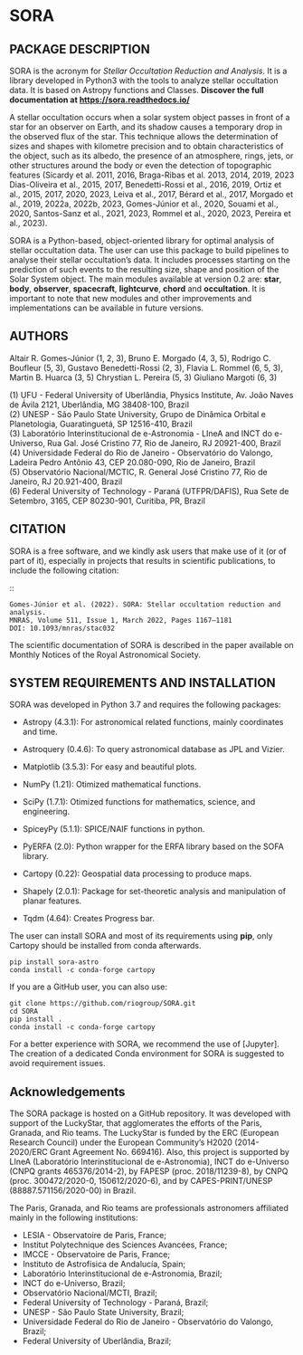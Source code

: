 SORA
====

PACKAGE DESCRIPTION
-------------------

SORA is the acronym for *Stellar Occultation Reduction and Analysis*.
It is a library developed in Python3 with the tools to analyze stellar
occultation data. It is based on Astropy functions and Classes.
**Discover the full documentation at https://sora.readthedocs.io/**

A stellar occultation occurs when a solar system object passes in front
of a star for an observer on Earth, and its shadow causes a temporary
drop in the observed flux of the star. This technique allows the
determination of sizes and shapes with kilometre precision and to obtain
characteristics of the object, such as its albedo, the presence of an
atmosphere, rings, jets, or other structures around the body or even
the detection of topographic features (Sicardy et al. 2011, 2016,
Braga-Ribas et al. 2013, 2014, 2019, 2023 Dias-Oliveira et al., 2015, 2017,
Benedetti-Rossi et al., 2016, 2019, Ortiz et al., 2015, 2017, 2020, 2023,
Leiva et al., 2017, Bérard et al., 2017, Morgado et al., 2019, 2022a, 2022b, 2023, 
Gomes-Júnior et al., 2020, Souami et al., 2020, Santos-Sanz et al., 2021, 2023,
Rommel et al., 2020, 2023, Pereira et al., 2023).

SORA is a Python-based, object-oriented library for optimal analysis of
stellar occultation data. The user can use this package to build pipelines
to analyse their stellar occultation’s data. It includes processes starting
on the prediction of such events to the resulting size, shape and position of
the Solar System object. The main modules available at version 0.2
are: **star**, **body**, **observer**, **spacecraft**, **lightcurve**, **chord** 
and **occultation**. It is important to note that new modules and other
improvements and implementations can be available in future versions.

AUTHORS
-------

Altair R. Gomes-Júnior (1, 2, 3),
Bruno E. Morgado (4, 3, 5),
Rodrigo C. Boufleur (5, 3),
Gustavo Benedetti-Rossi (2, 3),
Flavia L. Rommel (6, 5, 3),
Martin B. Huarca (3, 5)
Chrystian L. Pereira (5, 3)
Giuliano Margoti (6, 3)

(1) UFU - Federal University of Uberlândia, Physics Institute, Av. João Naves de Ávila 2121, Uberlândia, MG 38408-100, Brazil</br>
(2) UNESP - São Paulo State University, Grupo de Dinâmica Orbital e Planetologia, Guaratinguetá, SP 12516-410, Brazil</br>
(3) Laboratório Interinstitucional de e-Astronomia - LIneA and INCT do e-Universo, Rua Gal. José Cristino 77, Rio de Janeiro, RJ 20921-400, Brazil</br>
(4) Universidade Federal do Rio de Janeiro - Observatório do Valongo, Ladeira Pedro Antônio 43, CEP 20.080-090, Rio de Janeiro, Brazil</br>
(5) Observatório Nacional/MCTIC, R. General José Cristino 77, Rio de Janeiro, RJ 20.921-400, Brazil</br>
(6) Federal University of Technology - Paraná (UTFPR/DAFIS), Rua Sete de Setembro, 3165, CEP 80230-901, Curitiba, PR, Brazil</br>

CITATION
--------

SORA is a free software, and we kindly ask users that make use of it (or of part of it), especially in projects that results in scientific publications, to include the following citation:

::

    Gomes-Júnior et al. (2022). SORA: Stellar occultation reduction and analysis.
    MNRAS, Volume 511, Issue 1, March 2022, Pages 1167–1181
    DOI: 10.1093/mnras/stac032


The scientific documentation of SORA is described in the paper available on Monthly Notices
of the Royal Astronomical Society.

SYSTEM REQUIREMENTS AND INSTALLATION
------------------------------------

SORA was developed in Python 3.7 and requires the following packages:

-  Astropy (4.3.1): For astronomical related functions, mainly coordinates and time.

-  Astroquery (0.4.6): To query astronomical database as JPL and Vizier.

-  Matplotlib (3.5.3): For easy and beautiful plots.

-  NumPy (1.21): Otimized mathematical functions.

-  SciPy (1.7.1): Otimized functions for mathematics, science, and engineering.

-  SpiceyPy (5.1.1): SPICE/NAIF functions in python.

-  PyERFA (2.0): Python wrapper for the ERFA library based on the SOFA library.

-  Cartopy (0.22): Geospatial data processing to produce maps.

-  Shapely (2.0.1): Package for set-theoretic analysis and manipulation of planar features.

-  Tqdm (4.64): Creates Progress bar.

The user can install SORA and most of its requirements using **pip**, only
Cartopy should be installed from conda afterwards.

```shell
pip install sora-astro
conda install -c conda-forge cartopy
```

If you are a GitHub user, you can also use:

```shell
git clone https://github.com/riogroup/SORA.git
cd SORA
pip install .
conda install -c conda-forge cartopy
```

For a better experience with SORA, we recommend the use of [Jupyter]. The creation of a dedicated Conda environment for SORA is suggested to avoid requirement issues.

Acknowledgements
----------------

The SORA package is hosted on a GitHub repository. It was developed with support
of the LuckyStar, that agglomerates the efforts of the Paris, Granada, and Rio
teams. The LuckyStar is funded by the ERC (European Research Council)
under the European Community’s H2020 (2014-2020/ERC Grant Agreement No. 669416). Also,
this project is supported by LIneA (Laboratório Interinstitucional de e-Astronomia),
INCT do e-Universo (CNPQ grants 465376/2014-2), by FAPESP (proc. 2018/11239-8), by CNPQ
(proc. 300472/2020-0, 150612/2020-6), and by CAPES-PRINT/UNESP (88887.571156/2020-00)
in Brazil.

The Paris, Granada, and Rio teams are professionals astronomers affiliated mainly in the following
institutions:

* LESIA - Observatoire de Paris, France;
* Institut Polytechnique des Sciences Avancées, France;
* IMCCE - Observatoire de Paris, France;
* Instituto de Astrofísica de Andalucía, Spain;
* Laboratório Interinstitucional de e-Astronomia, Brazil;
* INCT do e-Universo, Brazil;
* Observatório Nacional/MCTI, Brazil;
* Federal University of Technology - Paraná, Brazil;
* UNESP - São Paulo State University, Brazil;
* Universidade Federal do Rio de Janeiro - Observatório do Valongo, Brazil;
* Federal University of Uberlândia, Brazil;